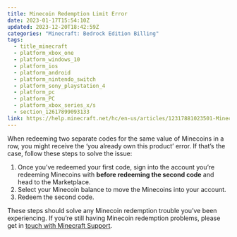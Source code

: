 ```yaml
---
title: Minecoin Redemption Limit Error
date: 2023-01-17T15:54:10Z
updated: 2023-12-20T18:42:59Z
categories: "Minecraft: Bedrock Edition Billing"
tags:
  - title_minecraft
  - platform_xbox_one
  - platform_windows_10
  - platform_ios
  - platform_android
  - platform_nintendo_switch
  - platform_sony_playstation_4
  - platform_pc
  - platform_PC
  - platform_xbox_series_x/s
  - section_12617899093133
link: https://help.minecraft.net/hc/en-us/articles/12317881023501-Minecoin-Redemption-Limit-Error
---
```


When redeeming two separate codes for the same value of Minecoins in a row, you might receive the ‘you already own this product’ error. If that’s the case, follow these steps to solve the issue:

1.  Once you’ve redeemed your first code, sign into the account you’re redeeming Minecoins with **before redeeming the second code** and head to the Marketplace.
2.  Select your Minecoin balance to move the Minecoins into your account.
3.  Redeem the second code.

These steps should solve any Minecoin redemption trouble you’ve been experiencing. If you’re still having Minecoin redemption problems, please get in [touch with Minecraft Support](https://help.minecraft.net/hc/en-us/requests/new?ticket_form_id=360001225811).
